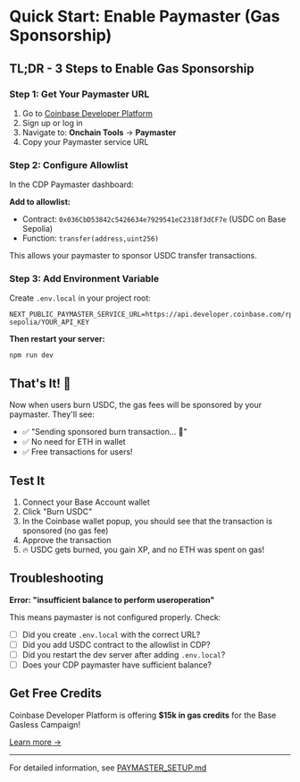 # Quick Start: Enable Paymaster (Gas Sponsorship)

## TL;DR - 3 Steps to Enable Gas Sponsorship

### Step 1: Get Your Paymaster URL

1. Go to [Coinbase Developer Platform](https://portal.cdp.coinbase.com/)
2. Sign up or log in
3. Navigate to: **Onchain Tools** → **Paymaster**
4. Copy your Paymaster service URL

### Step 2: Configure Allowlist

In the CDP Paymaster dashboard:

**Add to allowlist:**
- Contract: `0x036CbD53842c5426634e7929541eC2318f3dCF7e` (USDC on Base Sepolia)
- Function: `transfer(address,uint256)`

This allows your paymaster to sponsor USDC transfer transactions.

### Step 3: Add Environment Variable

Create `.env.local` in your project root:

```env
NEXT_PUBLIC_PAYMASTER_SERVICE_URL=https://api.developer.coinbase.com/rpc/v1/base-sepolia/YOUR_API_KEY
```

**Then restart your server:**

```bash
npm run dev
```

## That's It! 🎉

Now when users burn USDC, the gas fees will be sponsored by your paymaster. They'll see:

- ✅ "Sending sponsored burn transaction... 🎁" 
- ✅ No need for ETH in wallet
- ✅ Free transactions for users!

## Test It

1. Connect your Base Account wallet
2. Click "Burn USDC"  
3. In the Coinbase wallet popup, you should see that the transaction is sponsored (no gas fee)
4. Approve the transaction
5. 🔥 USDC gets burned, you gain XP, and no ETH was spent on gas!

## Troubleshooting

**Error: "insufficient balance to perform useroperation"**

This means paymaster is not configured properly. Check:

- [ ] Did you create `.env.local` with the correct URL?
- [ ] Did you add USDC contract to the allowlist in CDP?
- [ ] Did you restart the dev server after adding `.env.local`?
- [ ] Does your CDP paymaster have sufficient balance?

## Get Free Credits

Coinbase Developer Platform is offering **$15k in gas credits** for the Base Gasless Campaign!

[Learn more →](https://docs.base.org/base-account/base-gasless-campaign)

---

For detailed information, see [PAYMASTER_SETUP.md](./PAYMASTER_SETUP.md)

